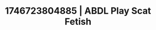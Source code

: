 ---
categories:
- Tan lines & lingerie
- Soft lighting seduction
- Softcore narrative
- AI-generated
- ASMR
- Virtual intimacy
- Cosplay
- After dark play
image: /assets/images/1746723804885.jpg
layout: post
seo:
  description: Featured content with premium Scat Fetish, ABDL Play. HD images available.
  keywords: Scat Fetish, ABDL Play
  og_image: /assets/images/1746723804885.jpg
  schema_type: VisualArtwork
tags:
- '#1746723804885'
- ABDL Play
- Scat Fetish
title: 1746723804885 | ABDL Play Scat Fetish
---